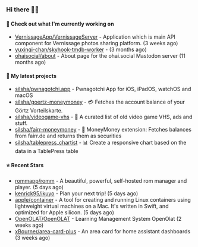 ### Hi there 🦊👋

#### 👷 Check out what I'm currently working on

- [VernissageApp/VernissageServer](https://github.com/VernissageApp/VernissageServer) - Application which is main API component for Vernissage photos sharing platform. (3 weeks ago)
- [yuxinqi-chan/skyhook-tmdb-worker](https://github.com/yuxinqi-chan/skyhook-tmdb-worker) -  (3 months ago)
- [ohaisocial/about](https://github.com/ohaisocial/about) - About page for the ohai.social Mastodon server (11 months ago)

#### 🌱 My latest projects

- [silsha/pwnagotchi.app](https://github.com/silsha/pwnagotchi.app) - Pwnagotchi App for iOS, iPadOS, watchOS and macOS
- [silsha/goertz-moneymoney](https://github.com/silsha/goertz-moneymoney) - 💳 Fetches the account balance of your Görtz Vorteilskarte.
- [silsha/videogame-vhs](https://github.com/silsha/videogame-vhs) - 👾 A curated list of old video game VHS, ads and stuff.
- [silsha/fairr-moneymoney](https://github.com/silsha/fairr-moneymoney) - 💸 MoneyMoney extension: Fetches balances from fairr.de and returns them as securities
- [silsha/tablepress_chartist](https://github.com/silsha/tablepress_chartist) - 📊 Create a responsive chart based on the data in a TablePress table

#### ⭐ Recent Stars

- [rommapp/romm](https://github.com/rommapp/romm) - A beautiful, powerful, self-hosted rom manager and player. (5 days ago)
- [kenrick95/ikuyo](https://github.com/kenrick95/ikuyo) - Plan your next trip! (5 days ago)
- [apple/container](https://github.com/apple/container) - A tool for creating and running Linux containers using lightweight virtual machines on a Mac. It&#39;s written in Swift, and optimized for Apple silicon.  (5 days ago)
- [OpenOLAT/OpenOLAT](https://github.com/OpenOLAT/OpenOLAT) - Learning Management System OpenOlat (2 weeks ago)
- [xBourner/area-card-plus](https://github.com/xBourner/area-card-plus) - An area card for home assistant dashboards (3 weeks ago)
